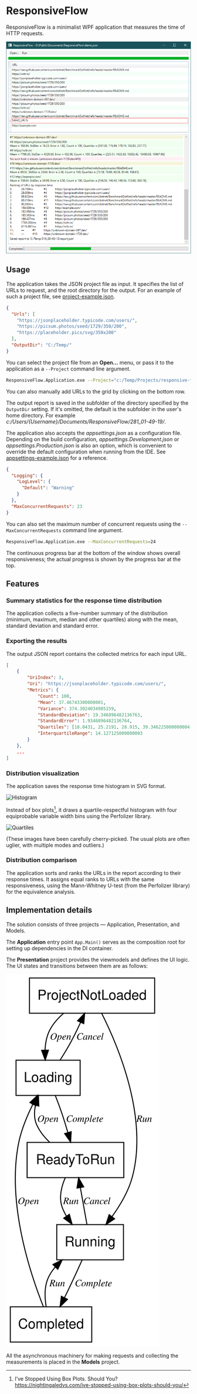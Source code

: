 # ResponsiveFlow

ResponsiveFlow is a minimalist WPF application that measures the time of HTTP requests.

![](./assets/screenshot.png)

## Usage

The application takes the JSON project file as input.
It specifies the list of URLs to request, and the root directory for the output.
For an example of such a project file, see [project-example.json](./src/ResponsiveFlow.Application/project-example.json).

```json
{
  "Urls": [
    "https://jsonplaceholder.typicode.com/users/",
    "https://picsum.photos/seed/1729/350/200",
    "https://placeholder.pics/svg/350x200"
  ],
  "OutputDir": "C:/Temp/"
}
```

You can select the project file from an **Open…** menu, or pass it to the application as a `--Project` command line argument.

```sh
ResponsiveFlow.Application.exe --Project="c:/Temp/Projects/responsive-flow-project.json"
```

You can also manually add URLs to the grid by clicking on the bottom row.

The output report is saved in the subfolder of the directory specified by the `OutputDir` setting.
If it's omitted, the default is the subfolder in the user's home directory.
For example _c:/Users/{Username}/Documents/ResponsiveFlow/281_01-49-19/_.

The application also accepts the _appsettings.json_ as a configuration file.
Depending on the build configuration, _appsettings.Development.json_ or _appsettings.Production.json_ is also an option, which is convenient to override the default configuration when running from the IDE.
See [appsettings-example.json](./src/ResponsiveFlow.Application/appsettings-example.json) for a reference.

```json
{
  "Logging": {
    "LogLevel": {
      "Default": "Warning"
    }
  },
  "MaxConcurrentRequests": 23
}
```

You can also set the maximum number of concurrent requests using the `--MaxConcurrentRequests` command line argument.

```sh
ResponsiveFlow.Application.exe --MaxConcurrentRequests=24
```

The continuous progress bar at the bottom of the window shows overall responsiveness;
the actual progress is shown by the progress bar at the top.

## Features

### Summary statistics for the response time distribution

The application collects a five-number summary of the distribution (minimum, maximum, median and other quartiles) along with the mean, standard deviation and standard error.

### Exporting the results

The output JSON report contains the collected metrics for each input URL.

```json
[
    {
        "UriIndex": 3,
        "Uri": "https://jsonplaceholder.typicode.com/users/",
        "Metrics": {
            "Count": 100,
            "Mean": 37.46743300000001,
            "Variance": 374.3024034905159,
            "StandardDeviation": 19.346896482136763,
            "StandardError": 1.9346896482136764,
            "Quartiles": [18.0431, 25.2191, 28.915, 39.346225000000004, 95.3742],
            "InterquartileRange": 14.127125000000003
        }
    },
    ...
]
```

### Distribution visualization

The application saves the response time histogram in SVG format.

<img src="./assets/histogram.svg" style="background-color: WhiteSmoke" alt="Histogram" />

Instead of box plots[^BP], it draws a quartile-respectful histogram with four equiprobable variable width bins using the Perfolizer library.

<img src="./assets/quartiles.svg" style="background-color: WhiteSmoke" alt="Quartiles" />

(These images have been carefully cherry-picked.
The usual plots are often uglier, with multiple modes and outliers.)

### Distribution comparison

The application sorts and ranks the URLs in the report according to their response times.
It assigns equal ranks to URLs with the same responsiveness, using the Mann-Whitney U-test (from the Perfolizer library) for the equivalence analysis.

## Implementation details

The solution consists of three projects — Application, Presentation, and Models.

The **Application** entry point `App.Main()` serves as the composition root for setting up dependencies in the DI container.

The **Presentation** project provides the viewmodels and defines the UI logic.
The UI states and transitions between them are as follows:

<img src="./docs/state-machine.svg" alt="State machine" />

All the asynchronous machinery for making requests and collecting the measurements is placed in the **Models** project.

[^BP]: I’ve Stopped Using Box Plots. Should You?  
https://nightingaledvs.com/ive-stopped-using-box-plots-should-you/
